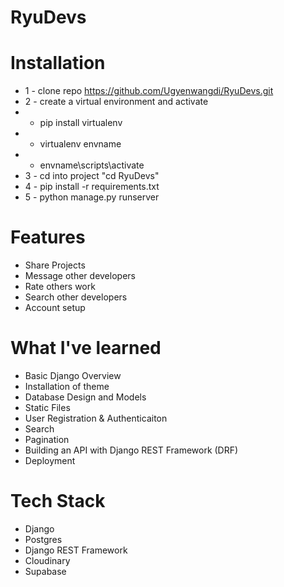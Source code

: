 # RyuDevs


# Installation
* 1 - clone repo https://github.com/Ugyenwangdi/RyuDevs.git
* 2 - create a virtual environment and activate
*  - pip install virtualenv
*  - virtualenv envname
*  - envname\scripts\activate
* 3 - cd into project "cd RyuDevs"
* 4 - pip install -r requirements.txt
* 5 - python manage.py runserver



# Features
* Share Projects
* Message other developers
* Rate others work
* Search other developers
* Account setup 

# What I've learned 
* Basic Django Overview
* Installation of theme 
* Database Design and Models
* Static Files
* User Registration & Authenticaiton
* Search
* Pagination
* Building an API with Django REST Framework (DRF)
* Deployment

# Tech Stack
* Django
* Postgres
* Django REST Framework
* Cloudinary 
* Supabase


<!-- 
# Home Page
<img src="./resources/images/Devsearch Home.jpg">  

# Projects Page
<img src="./resources/images/DevSearch Projects.jpg">  

# Profile Page
<img src="./resources/images/Devsearch Profile.jpg">  

# User Inbox
<img src="./resources/images/Devsearch Inbox.jpg">  

-->
